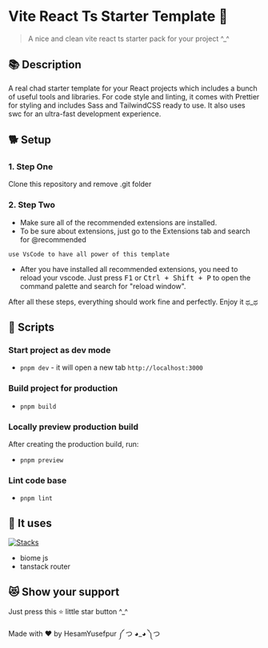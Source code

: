 # Vite React Ts Starter Template 🗿

> A nice and clean vite react ts starter pack for your project ^\_^

## 📚 Description

A real chad starter template for your React projects which includes a bunch of useful tools and libraries. For code style and linting, it comes with Prettier for styling and includes Sass and TailwindCSS ready to use. It also uses swc for an ultra-fast development experience.

## 🐕 Setup

### 1. Step One

Clone this repository and remove .git folder

### 2. Step Two

- Make sure all of the recommended extensions are installed.
- To be sure about extensions, just go to the Extensions tab and search for @recommended

```use VsCode to have all power of this template```

- After you have installed all recommended extensions, you need to reload your vscode. Just press <kbd>F1</kbd> or <kbd>Ctrl + Shift + P</kbd> to open the command palette and search for "reload window".

After all these steps, everything should work fine and perfectly. Enjoy it ಥ\_ಥ

## 🧩 Scripts

### Start project as dev mode

- `pnpm dev` - it will open a new tab `http://localhost:3000`

### Build project for production

- `pnpm build`

### Locally preview production build

After creating the production build, run:

- `pnpm preview`

### Lint code base

- `pnpm lint`

## 🚀 It uses

[![Stacks](https://skillicons.dev/icons?i=vite,typescript,react,tailwind,scss,tanstackrouter)](https://skillicons.dev)

- biome js
- tanstack router

## 😻 Show your support

Just press this ⭐️ little star button ^\_^

Made with ❤️ by HesamYusefpur ༼ つ ◕\_◕ ༽つ
